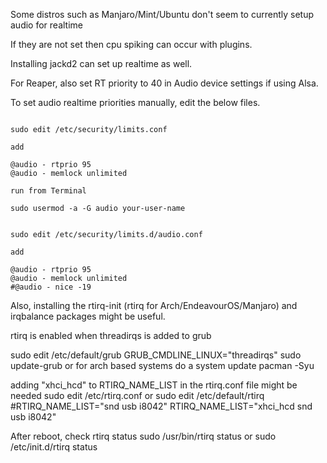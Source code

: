 Some distros such as Manjaro/Mint/Ubuntu don't seem to currently setup audio for realtime 

If they are not set then cpu spiking can occur with plugins.

Installing jackd2 can set up realtime as well.

For Reaper, also set RT priority to 40 in Audio device settings if using Alsa.

To set audio realtime priorities manually, edit the below files.

```

sudo edit /etc/security/limits.conf

add

@audio - rtprio 95
@audio - memlock unlimited

```

```
run from Terminal

sudo usermod -a -G audio your-user-name

```

```

sudo edit /etc/security/limits.d/audio.conf

add

@audio - rtprio 95
@audio - memlock unlimited
#@audio - nice -19

```

Also, installing the rtirq-init (rtirq for Arch/EndeavourOS/Manjaro) and irqbalance packages might be useful.

rtirq is enabled when threadirqs is added to grub

sudo edit /etc/default/grub 
GRUB_CMDLINE_LINUX="threadirqs"
sudo update-grub or for arch based systems do a system update pacman -Syu

adding "xhci_hcd" to RTIRQ_NAME_LIST in the rtirq.conf file might be needed
sudo edit /etc/rtirq.conf 
or sudo edit /etc/default/rtirq
#RTIRQ_NAME_LIST="snd usb i8042"
RTIRQ_NAME_LIST="xhci_hcd snd usb i8042"

After reboot, check rtirq status
sudo /usr/bin/rtirq status
or sudo /etc/init.d/rtirq status

